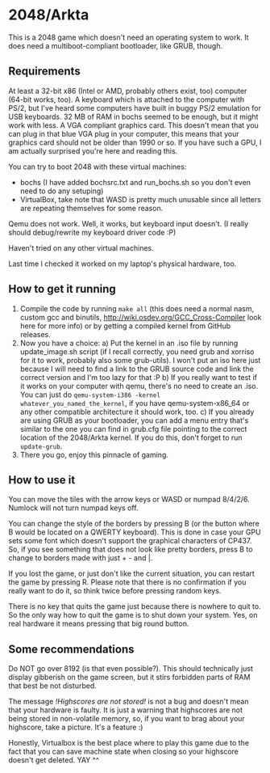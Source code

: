 2048/Arkta
==========

This is a 2048 game which doesn't need an operating system to work. It does need a multiboot-compliant bootloader, like GRUB, though.

Requirements
------------
At least a 32-bit x86 (Intel or AMD, probably others exist, too) computer (64-bit works, too). A keyboard which is attached to the computer with PS/2, but I've heard some computers have built in buggy PS/2 emulation for USB keyboards. 32 MB of RAM in bochs seemed to be enough, but it might work with less. A VGA compliant graphics card. This doesn't mean that you can plug in that blue VGA plug in your computer, this means that your graphics card should not be older than 1990 or so. If you have such a GPU, I am actually surprised you're here and reading this.

You can try to boot 2048 with these virtual machines:
  * bochs (I have added bochsrc.txt and run_bochs.sh so you don't even need to do any setuping)
  * VirtualBox, take note that WASD is pretty much unusable since all letters are repeating themselves for some reason.

Qemu does not work. Well, it works, but keyboard input doesn't. (I really should debug/rewrite my keyboard driver code :P)

Haven't tried on any other virtual machines.

Last time I checked it worked on my laptop's physical hardware, too.

How to get it running
---------------------
1. Compile the code by running `make all` (this does need a normal nasm, custom gcc and binutils, http://wiki.osdev.org/GCC_Cross-Compiler look here for more info) or by getting a compiled kernel from GitHub releases.
2. Now you have a choice:
  a) Put the kernel in an .iso file by running update_image.sh script (if I recall correctly, you need grub and xorriso for it to work, probably also some grub-utils). I won't put an iso here just because I will need to find a link to the GRUB source code and link the correct version and I'm too lazy for that :P
  b) If you really want to test if it works on your computer with qemu, there's no need to create an .iso. You can just do `qemu-system-i386 -kernel whatever_you_named_the_kernel`, if you have qemu-system-x86_64 or any other compatible architecture it should work, too.
  c) If you already are using GRUB as your bootloader, you can add a menu entry that's similar to the one you can find in grub.cfg file pointing to the correct location of the 2048/Arkta kernel. If you do this, don't forget to run `update-grub`.
3. There you go, enjoy this pinnacle of gaming.

How to use it
-------------
You can move the tiles with the arrow keys or WASD or numpad 8/4/2/6. Numlock will not turn numpad keys off. 

You can change the style of the borders by pressing B (or the button where B would be located on a QWERTY keyboard). This is done in case your GPU sets some font which doesn't support the graphical characters of CP437. So, if you see something that does not look like pretty borders, press B to change to borders made with just + - and |.

If you lost the game, or just don't like the current situation, you can restart the game by pressing R. Please note that there is no confirmation if you really want to do it, so think twice before pressing random keys.

There is no key that quits the game just because there is nowhere to quit to. So the only way how to quit the game is to shut down your system. Yes, on real hardware it means pressing that big round button.

Some recommendations
--------------------
Do NOT go over 8192 (is that even possible?). This should technically just display gibberish on the game screen, but it stirs forbidden parts of RAM that best be not disturbed. 

The message *!Highscores are not stored!* is not a bug and doesn't mean that your hardware is faulty. It is just a warning that highscores are not being stored in non-volatile memory, so, if you want to brag about your highscore, take a picture. It's a feature :)

Honestly, Virtualbox is the best place where to play this game due to the fact that you can save machine state when closing so your highscore doesn't get deleted. YAY ^^
